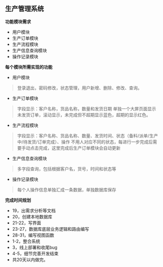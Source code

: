## 生产管理系统
**功能模块需求**
* 用户模块
* 生产订单模块
* 生产流程模块
* 生产信息查询模块  
* 操作记录模块

**每个模块所需实现的功能**

* 用户模块
>登录退出，密码修改，状态管理，用户新增、删除、修改、查询。

* 生产订单模块
>字段显示：客户名称，货品名称，数量和发货日期
>单独一个大屏页面显示未发货订单，滚动显示，未完成但不超期显示蓝色，超期的显示红色。

* 生产流程模块
>字段显示：客户名称、货品名称、数量、发货时间、状态（备料/派单/生产中/待发货/订单完成）、操作
>不用人对应不同的状态，每进行一步完成后需要手动点击完成，这里完成后生产订单模块会自动更新

* 生产信息查询模块
>多字段查询，包括根据客户名，货号，时间和状态等

* 操作记录模块
>每个人操作信息单独汇成一条数据，单独数据库保存

**完成时间规划**
* 19，出需求分析等文档
* 20，创建本地数据库
* 21-22，写界面
* 23-27，数据库底层业务逻辑和路由编写
* 28-31，编写视图函数
* 1-2，整合系统
* 3，线上部署和收尾bug
* 4-5，细节完善开发结束
* 共20天以内做完。
